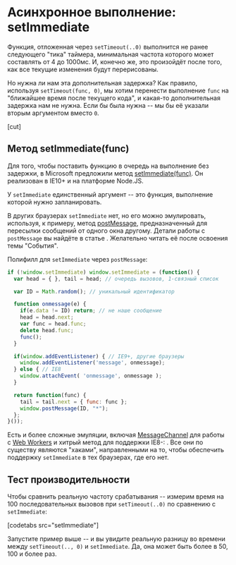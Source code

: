# Асинхронное выполнение: setImmediate

Функция, отложенная через `setTimeout(..0)` выполнится не ранее следующего "тика" таймера, минимальная частота которого может составлять от 4 до 1000мс. И, конечно же, это произойдёт после того, как все текущие изменения будут перерисованы.

Но нужна ли нам эта дополнительная задержка? Как правило, используя `setTimeout(func, 0)`, мы хотим перенести выполнение `func` на "ближайшее время после текущего кода", и какая-то дополнительная задержка нам не нужна. Если бы была нужна -- мы бы её указали вторым аргументом вместо `0`.

[cut]
## Метод setImmediate(func)

Для того, чтобы поставить функцию в очередь на выполнение без задержки, в Microsoft предложили метод [setImmediate(func)](http://msdn.microsoft.com/en-us/library/ie/hh773176.aspx). Он реализован в IE10+ и на платформе Node.JS.

У `setImmediate` единственный аргумент -- это функция, выполнение которой нужно запланировать.

В других браузерах `setImmediate` нет, но его можно эмулировать, используя, к примеру, метод [postMessage](https://developer.mozilla.org/en-US/docs/DOM/window.postMessage), предназначенный для пересылки сообщений от одного окна другому. Детали работы с `postMessage` вы найдёте в статье [](/cross-window-messaging-with-postmessage). Желательно читать её после освоения темы "События".

Полифилл для `setImmediate` через `postMessage`:

```js
if (!window.setImmediate) window.setImmediate = (function() {
  var head = { }, tail = head; // очередь вызовов, 1-связный список

  var ID = Math.random(); // уникальный идентификатор

  function onmessage(e) {
    if(e.data != ID) return; // не наше сообщение
    head = head.next;
    var func = head.func;
    delete head.func;
    func();      
  }

  if(window.addEventListener) { // IE9+, другие браузеры
    window.addEventListener('message', onmessage);
  } else { // IE8
    window.attachEvent( 'onmessage', onmessage ); 
  }

  return function(func) {
    tail = tail.next = { func: func };
    window.postMessage(ID, "*");
  };
}());
```

Есть и более сложные эмуляции, включая [MessageChannel](http://www.w3.org/TR/webmessaging/#channel-messaging) для работы с [Web Workers](http://www.w3.org/TR/workers/) и хитрый метод для поддержки IE8-: [](https://github.com/NobleJS/setImmediate). Все они по существу являются "хаками", направленными на то, чтобы обеспечить поддержку `setImmediate` в тех браузерах, где его нет.

## Тест производительности

Чтобы сравнить реальную частоту срабатывания -- измерим время на 100 последовательных вызовов при `setTimeout(..0)` по сравнению с `setImmediate`:

[codetabs src="setImmediate"]

Запустите пример выше -- и вы увидите реальную разницу во времени между `setTimeout(.., 0)` и `setImmediate`. Да, она может быть более в 50, 100 и более раз.